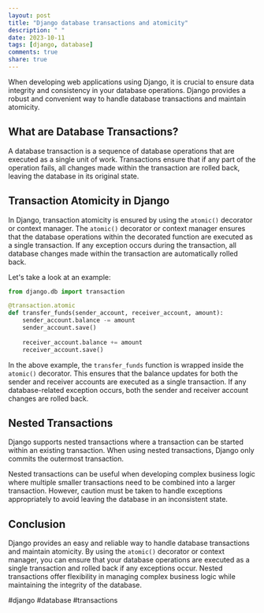 ```yaml
---
layout: post
title: "Django database transactions and atomicity"
description: " "
date: 2023-10-11
tags: [django, database]
comments: true
share: true
---
```


When developing web applications using Django, it is crucial to ensure data integrity and consistency in your database operations. Django provides a robust and convenient way to handle database transactions and maintain atomicity.

## What are Database Transactions?

A database transaction is a sequence of database operations that are executed as a single unit of work. Transactions ensure that if any part of the operation fails, all changes made within the transaction are rolled back, leaving the database in its original state.

## Transaction Atomicity in Django

In Django, transaction atomicity is ensured by using the `atomic()` decorator or context manager. The `atomic()` decorator or context manager ensures that the database operations within the decorated function are executed as a single transaction. If any exception occurs during the transaction, all database changes made within the transaction are automatically rolled back.

Let's take a look at an example:

```python
from django.db import transaction

@transaction.atomic
def transfer_funds(sender_account, receiver_account, amount):
    sender_account.balance -= amount
    sender_account.save()
  
    receiver_account.balance += amount
    receiver_account.save()
```

In the above example, the `transfer_funds` function is wrapped inside the `atomic()` decorator. This ensures that the balance updates for both the sender and receiver accounts are executed as a single transaction. If any database-related exception occurs, both the sender and receiver account changes are rolled back.

## Nested Transactions

Django supports nested transactions where a transaction can be started within an existing transaction. When using nested transactions, Django only commits the outermost transaction.

Nested transactions can be useful when developing complex business logic where multiple smaller transactions need to be combined into a larger transaction. However, caution must be taken to handle exceptions appropriately to avoid leaving the database in an inconsistent state.

## Conclusion

Django provides an easy and reliable way to handle database transactions and maintain atomicity. By using the `atomic()` decorator or context manager, you can ensure that your database operations are executed as a single transaction and rolled back if any exceptions occur. Nested transactions offer flexibility in managing complex business logic while maintaining the integrity of the database.

#django #database #transactions
